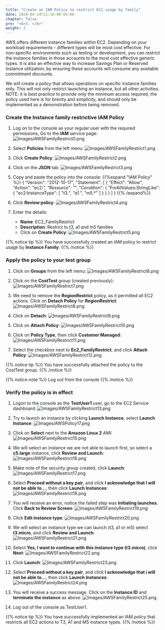 ```yaml
---
title: "Create an IAM Policy to restrict EC2 usage by family"
date: 2020-04-24T11:16:09-04:00
chapter: false
pre: "<b>3. </b>"
weight: 3
---
```


AWS offers different instance families within EC2. Depending on your workload requirements - different types will be most cost effective. For non-specific environments such as testing or development, you can restrict the instance families in those accounts to the most cost effective generic types. It is also an effective way to increase Savings Plan or Reserved Instance utilization, by ensuring these accounts will consume any available commitment discounts.

We will create a policy that allows operations on specific instance families only. This will not only restrict launching an instance, but all other activities. NOTE: it is best practice to provide only the minimum access required, the policy used here is for brevity and simplicity, and should only be implemented as a demonstration before being removed.

### Create the Instance family restrictive IAM Policy

1. Log on to the console as your regular user with the required permissions, Go to the **IAM** service page:
![Images/AWSFamilyRestrict0.png](/Cost/200_2_Cost_and_Usage_Governance/Images/AWSFamilyRestrict0.png)

2. Select **Policies** from the left menu:
![Images/AWSFamilyRestrict1.png](/Cost/200_2_Cost_and_Usage_Governance/Images/AWSFamilyRestrict1.png)

3. Click **Create Policy**:
![Images/AWSFamilyRestrict2.png](/Cost/200_2_Cost_and_Usage_Governance/Images/AWSFamilyRestrict2.png)

4. Click on the **JSON** tab:
![Images/AWSFamilyRestrict3.png](/Cost/200_2_Cost_and_Usage_Governance/Images/AWSFamilyRestrict3.png)

5. Copy and paste the policy into the console:
{{%expand "IAM Policy" %}}
    {
        "Version": "2012-10-17",
        "Statement": [
            {
                "Effect": "Allow",
                "Action": "ec2:*",
                "Resource": "*",
                "Condition": {
                    "ForAllValues:StringLike": {
                        "ec2:InstanceType": [
                            "t3.*",
                            "a1.*",
                            "m5.*"
                        ]
                    }
                }
            }
        ]
    }
{{% /expand%}}


6. Click **Review policy**:
![Images/AWSFamilyRestrict4.png](/Cost/200_2_Cost_and_Usage_Governance/Images/AWSFamilyRestrict4.png)

7. Enter the details:
    - **Name**: EC2_FamilyRestrict
    - **Description**: Restrict to t3, a1 and m5 families
    -  Click on **Create Policy**:
![Images/AWSFamilyRestrict5.png](/Cost/200_2_Cost_and_Usage_Governance/Images/AWSFamilyRestrict5.png)

{{% notice tip %}}
You have successfully created an IAM policy to restrict usage by **Instance Family**.
{{% /notice %}}


### Apply the policy to your test group

1. Click on **Groups** from the left menu:
![Images/AWSFamilyRestrict6.png](/Cost/200_2_Cost_and_Usage_Governance/Images/AWSFamilyRestrict6.png)

2. Click on the **CostTest** group (created previously):
![Images/AWSFamilyRestrict7.png](/Cost/200_2_Cost_and_Usage_Governance/Images/AWSFamilyRestrict7.png)

3. We need to remove the **RegionRestrict** policy, as it permitted all EC2 actions. Click on **Detach Policy** for **RegionRestrict**:
![Images/AWSFamilyRestrict8.png](/Cost/200_2_Cost_and_Usage_Governance/Images/AWSFamilyRestrict8.png)

4. Click on **Detach**:
![Images/AWSFamilyRestrict9.png](/Cost/200_2_Cost_and_Usage_Governance/Images/AWSFamilyRestrict9.png)

5. Click on **Attach Policy**:
![Images/AWSFamilyRestrict10.png](/Cost/200_2_Cost_and_Usage_Governance/Images/AWSFamilyRestrict10.png)

6. Click on **Policy Type**, then click **Customer Managed**:
![Images/AWSFamilyRestrict11.png](/Cost/200_2_Cost_and_Usage_Governance/Images/AWSFamilyRestrict11.png)

7. Select the checkbox next to **Ec2_FamilyRestrict**, and click **Attach Policy**:
![Images/AWSFamilyRestrict12.png](/Cost/200_2_Cost_and_Usage_Governance/Images/AWSFamilyRestrict12.png)

{{% notice tip %}}
You have successfully attached the policy to the CostTest group.
{{% /notice %}}

{{% notice note %}}
Log out from the console
{{% /notice %}}

### Verify the policy is in effect

1. Logon to the console as the **TestUser1** user, go to the EC2 Service dashboard:
![Images/AWSFamilyRestrict13.png](/Cost/200_2_Cost_and_Usage_Governance/Images/AWSFamilyRestrict13.png)

3. Try to launch an instance by clicking **Launch Instance**, select **Launch Instance**:
![Images/AWSPolicy17.png](/Cost/200_2_Cost_and_Usage_Governance/Images/AWSPolicy17.png)

3. Click on **Select** next to the **Amazon Linux 2** AMI:
![Images/AWSFamilyRestrict15.png](/Cost/200_2_Cost_and_Usage_Governance/Images/AWSFamilyRestrict15.png)

4. We will select an instance we are not able to launch first, so select a **c5.large** instance, click **Review and Launch**:
![Images/AWSFamilyRestrict16.png](/Cost/200_2_Cost_and_Usage_Governance/Images/AWSFamilyRestrict16.png)

5. Make note of the security group created, click **Launch**:
![Images/AWSFamilyRestrict17.png](/Cost/200_2_Cost_and_Usage_Governance/Images/AWSFamilyRestrict17.png)

6. Select **Proceed without a key pair**, and click **I acknowledge that I will not be able to...**, then click **Launch Instances**:
![Images/AWSFamilyRestrict18.png](/Cost/200_2_Cost_and_Usage_Governance/Images/AWSFamilyRestrict18.png)

7. You will receive an error, notice the failed step was **Initiating launches**.  Click **Back to Review Screen**:
![Images/AWSFamilyRestrict19.png](/Cost/200_2_Cost_and_Usage_Governance/Images/AWSFamilyRestrict19.png)

8. Click **Edit instance type**:
![Images/AWSFamilyRestrict20.png](/Cost/200_2_Cost_and_Usage_Governance/Images/AWSFamilyRestrict20.png)

9. We will select an instance type we can launch (t3, a1 or m5) select **t3.micro**, and click **Review and Launch**:
![Images/AWSFamilyRestrict21.png](/Cost/200_2_Cost_and_Usage_Governance/Images/AWSFamilyRestrict21.png)

10. Select **Yes, I want to continue with this instance type (t3.micro)**, click **Next**:
![Images/AWSFamilyRestrict22.png](/Cost/200_2_Cost_and_Usage_Governance/Images/AWSFamilyRestrict22.png)

11. Click **Launch**:
![Images/AWSFamilyRestrict23.png](/Cost/200_2_Cost_and_Usage_Governance/Images/AWSFamilyRestrict23.png)

12. Select **Proceed without a key pair**, and click **I acknowledge that i will not be able to...**, then click **Launch Instances**:
![Images/AWSFamilyRestrict24.png](/Cost/200_2_Cost_and_Usage_Governance/Images/AWSFamilyRestrict24.png)

13. You will receive a success message.  Click on the **Instance ID** and **terminate the instance** as above:
![Images/AWSFamilyRestrict25.png](/Cost/200_2_Cost_and_Usage_Governance/Images/AWSFamilyRestrict25.png)

14. Log out of the console as TestUser1.

{{% notice tip %}}
You have successfully implemented an IAM policy that restricts all EC2 actions to T3, A1 and M5 instance types.
{{% /notice %}}
 


